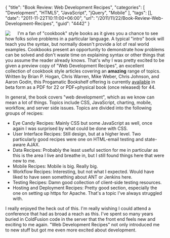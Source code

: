 {
	"title": "Book Review: Web Development Recipes",
	"categories": [
		"Development",
		"HTML5",
		"JavaScript",
		"jQuery",
		"Mobile"
	],
	"tags": [],
	"date": "2011-11-22T10:11:00+06:00",
	"url": "/2011/11/22/Book-Review-Web-Development-Recipes",
	"guid": "4442"
}

<img src="http://www.raymondcamden.com/images/cfjedi/wbdev.jpg" align="left" style="padding-right: 20px" />I'm a fan of "cookbook" style books as it gives you a chance to see how folks solve problems in a particular language. A typical "intro" book will teach you the syntax, but normally doesn't provide a lot of real world examples. Cookbooks present an opportunity to demonstrate how problems can be solved and don't waste time on explaining syntax or other things that you assume the reader already knows. That's why I was pretty excited to be given a preview copy of "Web Development Recipes", an excellent collection of cookbook style articles covering an <b>amazing</b> range of topics. Written by Brian P. Hogan, Chris Warren, Mike Weber, Chris Johnson, and Aaron Godin, this Progamatic Bookshelf offering is currently <a href="http://pragprog.com/book/wbdev/web-development-recipes">available</a> in beta form as a PDF for 22 or PDF+physical book (once released) for 44. 

In general, the book covers "web development", which as we know can mean a lot of things. Topics include CSS, JavaScript, charting, mobile, workflow, and server side issues. Topics are divided into the following groups of recipes:

<ul>
<li>Eye Candy Recipes: Mainly CSS but some JavaScript as well, once again I was surprised by what could be done with CSS.
<li>User Interface Recipes: Still design, but at a higher level. Two particularly good recipes were one on HTML-email testing and state-aware AJAX.
<li>Data Recipes: Probably the least useful section for me in particular as this is the area I live and breathe in, but I still found things here that were new to me. 
<li>Mobile Recipes: Mobile is big. Really big.
<li>Workflow Recipes: Interesting, but not what I expected. Would have liked to have seen something about ANT or Jenkins here.
<li>Testing Recipes: Damn good collection of client-side testing resources.
<li>Hosting and Deployment Recipes: Pretty good section, especially the one on setting up https for Apache. That's a topic I've always struggled with. 
</ul>

I really enjoyed the heck out of this. I'm really wishing I could attend a conference that had as broad a reach as this. I've spent so many years buried in ColdFusion code in the server that the front end feels new and exciting to me again. "Web Development Recipes" not only introduced me to new stuff but got me even more excited about development.